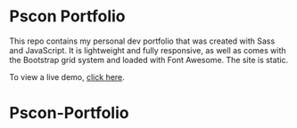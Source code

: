 # Pscon Portfolio


This repo contains my personal dev portfolio that was created with Sass and JavaScript. It is lightweight and fully responsive, as well as comes with the Bootstrap grid system and loaded with Font Awesome. The site is static.

To view a live demo, [click here](https://ekunola-paul.netlify.app/).

<!-- Looking for a blog template? Checkout [DevBlog](https://github.com/RyanFitzgerald/devblog).

-->
# Pscon-Portfolio
